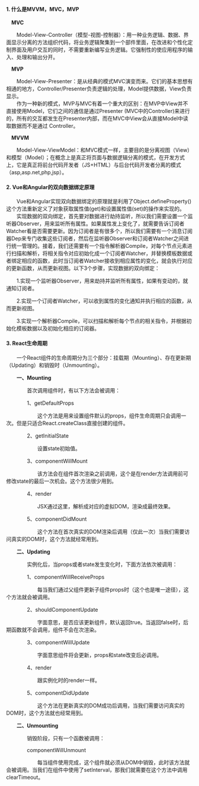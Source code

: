 #### 1. 什么是MVVM，MVC，MVP  

&emsp;**MVC**    

&emsp;&emsp;Model-View-Controller（模型-视图-控制器）：用一种业务逻辑、数据、界面显示分离的方法组织代码，将业务逻辑聚集到一个部件里面，在改进和个性化定制界面及用户交互的同时，不需要重新编写业务逻辑。它强制性的使应用程序的输入、处理和输出分开。  

&emsp;**MVP**  

&emsp;&emsp;Model-View-Presenter：是从经典的模式MVC演变而来。它们的基本思想有相通的地方，Controller/Presenter负责逻辑的处理，Model提供数据，View负责显示。  
&emsp;&emsp;作为一种新的模式，MVP与MVC有着一个重大的区别：在MVP中View并不直接使用Model，它们之间的通信是通过Presenter (MVC中的Controller)来进行的，所有的交互都发生在Presenter内部，而在MVC中View会从直接Model中读取数据而不是通过 Controller。  

&emsp;**MVVM**  

&emsp;&emsp;Model-View-ViewModel：和MVC模式一样，主要目的是分离视图（View）和模型（Model）；在概念上是真正将页面与数据逻辑分离的模式，在开发方式上，它是真正将前台代码开发者（JS+HTML）与后台代码开发者分离的模式（asp,asp.net,php,jsp）。  

#### 2. Vue和Angular的双向数据绑定原理  

&emsp;&emsp;Vue和Angular实现双向数据绑定的原理就是利用了Object.defineProperty() 这个方法重新定义了对象获取属性值(get)和设置属性值(set)的操作来实现的。   
&emsp;&emsp;实现数据的双向绑定，首先要对数据进行劫持监听，所以我们需要设置一个监听器Observer，用来监听所有属性。如果属性发上变化了，就需要告诉订阅者Watcher看是否需要更新。因为订阅者是有很多个，所以我们需要有一个消息订阅器Dep来专门收集这些订阅者，然后在监听器Observer和订阅者Watcher之间进行统一管理的。接着，我们还需要有一个指令解析器Compile，对每个节点元素进行扫描和解析，将相关指令对应初始化成一个订阅者Watcher，并替换模板数据或者绑定相应的函数，此时当订阅者Watcher接收到相应属性的变化，就会执行对应的更新函数，从而更新视图。以下3个步骤，实现数据的双向绑定：  

&emsp;&emsp;1.实现一个监听器Observer，用来劫持并监听所有属性，如果有变动的，就通知订阅者。

&emsp;&emsp;2.实现一个订阅者Watcher，可以收到属性的变化通知并执行相应的函数，从而更新视图。

&emsp;&emsp;3.实现一个解析器Compile，可以扫描和解析每个节点的相关指令，并根据初始化模板数据以及初始化相应的订阅器。

#### 3. React生命周期    

&emsp;&emsp;一个React组件的生命周期分为三个部分：挂载期（Mounting）、存在更新期（Updating）和销毁时（Unmounting）。  

&emsp;&emsp;**一、Mounting**  

&emsp;&emsp;&emsp;&emsp;首次调用组件时，有以下方法会被调用：  

&emsp;&emsp;&emsp;&emsp;1、getDefaultProps  

&emsp;&emsp;&emsp;&emsp;&emsp;&emsp;这个方法是用来设置组件默认的props，组件生命周期只会调用一次。但是只适合React.createClass直接创建的组件。  

&emsp;&emsp;&emsp;&emsp;2、getInitialState  

&emsp;&emsp;&emsp;&emsp;&emsp;&emsp;设置state初始值。  

&emsp;&emsp;&emsp;&emsp;3、componentWillMount  

&emsp;&emsp;&emsp;&emsp;&emsp;&emsp;该方法会在组件首次渲染之前调用，这个是在render方法调用前可修改state的最后一次机会。这个方法很少用到。  

&emsp;&emsp;&emsp;&emsp;4、render  

&emsp;&emsp;&emsp;&emsp;&emsp;&emsp;JSX通过这里，解析成对应的虚拟DOM，渲染成最终效果。  

&emsp;&emsp;&emsp;&emsp;5、componentDidMount  

&emsp;&emsp;&emsp;&emsp;&emsp;&emsp;这个方法在首次真实的DOM渲染后调用（仅此一次）当我们需要访问真实的DOM时，这个方法就经常用到。  

&emsp;&emsp;**二、Updating**  

&emsp;&emsp;&emsp;&emsp;实例化后，当props或者state发生变化时，下面方法依次被调用：  

&emsp;&emsp;&emsp;&emsp;1、componentWillReceiveProps  

&emsp;&emsp;&emsp;&emsp;&emsp;&emsp;每当我们通过父组件更新子组件props时（这个也是唯一途径），这个方法就会被调用。  

&emsp;&emsp;&emsp;&emsp;2、shouldComponentUpdate  

&emsp;&emsp;&emsp;&emsp;&emsp;&emsp;字面意思，是否应该更新组件，默认返回true。当返回false时，后期函数就不会调用，组件不会在次渲染。  

&emsp;&emsp;&emsp;&emsp;3、componentWillUpdate  

&emsp;&emsp;&emsp;&emsp;&emsp;&emsp;字面意思组件将会更新，props和state改变后必调用。  

&emsp;&emsp;&emsp;&emsp;4、render  

&emsp;&emsp;&emsp;&emsp;&emsp;&emsp;跟实例化时的render一样。  

&emsp;&emsp;&emsp;&emsp;5、componentDidUpdate  

&emsp;&emsp;&emsp;&emsp;&emsp;&emsp;这个方法在更新真实的DOM成功后调用，当我们需要访问真实的DOM时，这个方法就也经常用到。  

&emsp;&emsp;**二、Unmounting**   

&emsp;&emsp;&emsp;&emsp;销毁阶段，只有一个函数被调用：  

&emsp;&emsp;&emsp;&emsp;componentWillUnmount  

&emsp;&emsp;&emsp;&emsp;&emsp;&emsp;每当组件使用完成，这个组件就必须从DOM中销毁，此时该方法就会被调用。当我们在组件中使用了setInterval，那我们就需要在这个方法中调用clearTimeout。